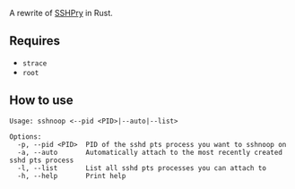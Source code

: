 A rewrite of [SSHPry](https://github.com/nopernik/SSHPry) in Rust.

## Requires

-   `strace`
-   `root`

## How to use

```
Usage: sshnoop <--pid <PID>|--auto|--list>

Options:
  -p, --pid <PID>  PID of the sshd pts process you want to sshnoop on
  -a, --auto       Automatically attach to the most recently created sshd pts process
  -l, --list       List all sshd pts processes you can attach to
  -h, --help       Print help
```
